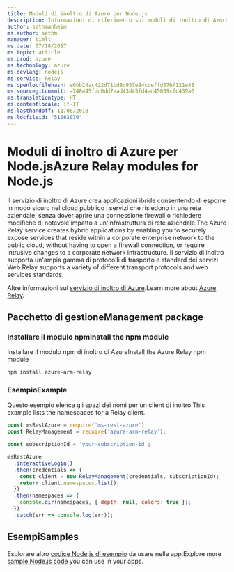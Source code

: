 ```yaml
---
title: Moduli di inoltro di Azure per Node.js
description: Informazioni di riferimento sui moduli di inoltro di Azure per Node.js
author: sethmanheim
ms.author: sethm
manager: timlt
ms.date: 07/18/2017
ms.topic: article
ms.prod: azure
ms.technology: azure
ms.devlang: nodejs
ms.service: Relay
ms.openlocfilehash: e0bb24ac422d71bd8c957e94cceffd57bf121e48
ms.sourcegitcommit: a748445fdd0dd7ead43d45fd4ad45009cfc439a6
ms.translationtype: HT
ms.contentlocale: it-IT
ms.lasthandoff: 11/08/2018
ms.locfileid: "51062070"
---
```

# <a name="azure-relay-modules-for-nodejs"></a><span data-ttu-id="c87c9-103">Moduli di inoltro di Azure per Node.js</span><span class="sxs-lookup"><span data-stu-id="c87c9-103">Azure Relay modules for Node.js</span></span>

<span data-ttu-id="c87c9-104">Il servizio di inoltro di Azure crea applicazioni ibride consentendo di esporre in modo sicuro nel cloud pubblico i servizi che risiedono in una rete aziendale, senza dover aprire una connessione firewall o richiedere modifiche di notevole impatto a un'infrastruttura di rete aziendale.</span><span class="sxs-lookup"><span data-stu-id="c87c9-104">The Azure Relay service creates hybrid applications by enabling you to securely expose services that reside within a corporate enterprise network to the public cloud, without having to open a firewall connection, or require intrusive changes to a corporate network infrastructure.</span></span> <span data-ttu-id="c87c9-105">Il servizio di inoltro supporta un'ampia gamma di protocolli di trasporto e standard dei servizi Web.</span><span class="sxs-lookup"><span data-stu-id="c87c9-105">Relay supports a variety of different transport protocols and web services standards.</span></span>

<span data-ttu-id="c87c9-106">Altre informazioni sul [servizio di inoltro di Azure](https://docs.microsoft.com/azure/service-bus-relay/relay-what-is-it).</span><span class="sxs-lookup"><span data-stu-id="c87c9-106">Learn more about [Azure Relay](https://docs.microsoft.com/azure/service-bus-relay/relay-what-is-it).</span></span>

## <a name="management-package"></a><span data-ttu-id="c87c9-107">Pacchetto di gestione</span><span class="sxs-lookup"><span data-stu-id="c87c9-107">Management package</span></span>

### <a name="install-the-npm-module"></a><span data-ttu-id="c87c9-108">Installare il modulo npm</span><span class="sxs-lookup"><span data-stu-id="c87c9-108">Install the npm module</span></span>

<span data-ttu-id="c87c9-109">Installare il modulo npm di inoltro di Azure</span><span class="sxs-lookup"><span data-stu-id="c87c9-109">Install the Azure Relay npm module</span></span>

```bash
npm install azure-arm-relay
```

### <a name="example"></a><span data-ttu-id="c87c9-110">Esempio</span><span class="sxs-lookup"><span data-stu-id="c87c9-110">Example</span></span>

<span data-ttu-id="c87c9-111">Questo esempio elenca gli spazi dei nomi per un client di inoltro.</span><span class="sxs-lookup"><span data-stu-id="c87c9-111">This example lists the namespaces for a Relay client.</span></span>

```javascript
const msRestAzure = require('ms-rest-azure');
const RelayManagement = require('azure-arm-relay');

const subscriptionId = 'your-subscription-id';

msRestAzure
  .interactiveLogin()
  .then(credentials => {
    const client = new RelayManagement(credentials, subscriptionId);
    return client.namespaces.list();
  })
  .then(namespaces => {
    console.dir(namespaces, { depth: null, colors: true });
  })
  .catch(err => console.log(err));
```

## <a name="samples"></a><span data-ttu-id="c87c9-112">Esempi</span><span class="sxs-lookup"><span data-stu-id="c87c9-112">Samples</span></span>

<span data-ttu-id="c87c9-113">Esplorare altro [codice Node.js di esempio](https://azure.microsoft.com/resources/samples/?platform=nodejs) da usare nelle app.</span><span class="sxs-lookup"><span data-stu-id="c87c9-113">Explore more [sample Node.js code](https://azure.microsoft.com/resources/samples/?platform=nodejs) you can use in your apps.</span></span>
